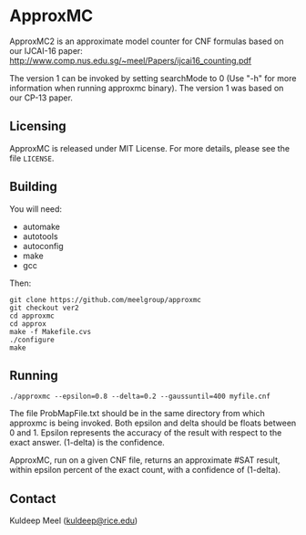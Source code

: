 # ApproxMC

ApproxMC2 is an approximate model counter for CNF formulas based on our IJCAI-16  paper: http://www.comp.nus.edu.sg/~meel/Papers/ijcai16_counting.pdf

The version 1 can be invoked by setting searchMode to 0 (Use "-h" for
more information when running approxmc binary).
The version 1 was based on our CP-13 paper. 


## Licensing

ApproxMC is released under MIT License. For more details, please see the file `LICENSE`.

## Building

You will need:

* automake
* autotools
* autoconfig
* make
* gcc

Then:

```
git clone https://github.com/meelgroup/approxmc
git checkout ver2
cd approxmc
cd approx
make -f Makefile.cvs
./configure
make
```

## Running

```
./approxmc --epsilon=0.8 --delta=0.2 --gaussuntil=400 myfile.cnf

```
The file ProbMapFile.txt should be in the same directory from which
approxmc is being invoked. 
Both epsilon and delta should be floats between 0 and 1.
Epsilon represents the accuracy of the result with respect to the
exact answer. (1-delta) is the confidence.

ApproxMC, run on a given CNF file, returns an approximate #SAT result, within epsilon percent of the exact count, with a confidence of (1-delta).


## Contact
Kuldeep Meel ([kuldeep@rice.edu](mailto:kuldeep@rice.edu))

